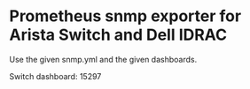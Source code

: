 # Prometheus snmp exporter for Arista Switch and Dell IDRAC

Use the given snmp.yml and the given dashboards.

Switch dashboard: 15297